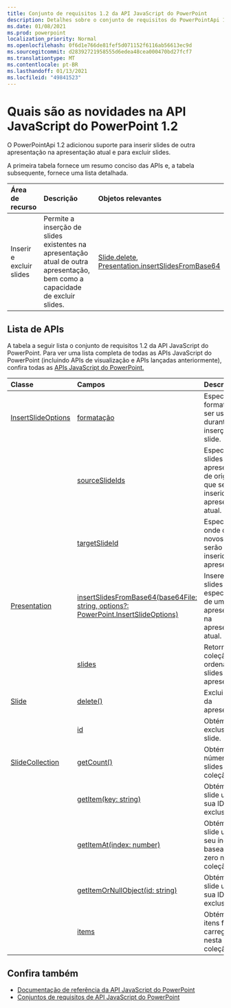 ```yaml
---
title: Conjunto de requisitos 1.2 da API JavaScript do PowerPoint
description: Detalhes sobre o conjunto de requisitos do PowerPointApi 1.2.
ms.date: 01/08/2021
ms.prod: powerpoint
localization_priority: Normal
ms.openlocfilehash: 0f6d1e766de81fef5d071152f6116ab56613ec9d
ms.sourcegitcommit: d28392721958555d6edea48cea000470bd27fcf7
ms.translationtype: MT
ms.contentlocale: pt-BR
ms.lasthandoff: 01/13/2021
ms.locfileid: "49841523"
---
```

# <a name="whats-new-in-powerpoint-javascript-api-12"></a>Quais são as novidades na API JavaScript do PowerPoint 1.2

O PowerPointApi 1.2 adicionou suporte para inserir slides de outra apresentação na apresentação atual e para excluir slides.

A primeira tabela fornece um resumo conciso das APIs e, a tabela subsequente, fornece uma lista detalhada.

| Área de recurso | Descrição | Objetos relevantes |
|:--- |:--- |:--- |
| Inserir e excluir slides | Permite a inserção de slides existentes na apresentação atual de outra apresentação, bem como a capacidade de excluir slides. | [Slide.delete](/javascript/api/powerpoint/powerpoint.slide#delete--), [Presentation.insertSlidesFromBase64](/javascript/api/powerpoint/powerpoint.presentation#insertslidesfrombase64-base64file--options-)|

## <a name="api-list"></a>Lista de APIs

A tabela a seguir lista o conjunto de requisitos 1.2 da API JavaScript do PowerPoint. Para ver uma lista completa de todas as APIs JavaScript do PowerPoint (incluindo APIs de visualização e APIs lançadas anteriormente), confira todas as [APIs JavaScript do PowerPoint.](/javascript/api/powerpoint?view=powerpoint-js-preview&preserve-view=true)

| Classe | Campos | Descrição |
|:---|:---|:---|
|[InsertSlideOptions](/javascript/api/powerpoint/powerpoint.insertslideoptions)|[formatação](/javascript/api/powerpoint/powerpoint.insertslideoptions#formatting)|Especifica a formatação a ser usada durante a inserção do slide.|
||[sourceSlideIds](/javascript/api/powerpoint/powerpoint.insertslideoptions#sourceslideids)|Especifica os slides da apresentação de origem que serão inseridos na apresentação atual.|
||[targetSlideId](/javascript/api/powerpoint/powerpoint.insertslideoptions#targetslideid)|Especifica onde os novos slides serão inseridos na apresentação.|
|[Presentation](/javascript/api/powerpoint/powerpoint.presentation)|[insertSlidesFromBase64(base64File: string, options?: PowerPoint.InsertSlideOptions)](/javascript/api/powerpoint/powerpoint.presentation#insertslidesfrombase64-base64file--options-)|Insere os slides especificados de uma apresentação na apresentação atual.|
||[slides](/javascript/api/powerpoint/powerpoint.presentation#slides)|Retorna uma coleção ordenada de slides da apresentação.|
|[Slide](/javascript/api/powerpoint/powerpoint.slide)|[delete()](/javascript/api/powerpoint/powerpoint.slide#delete--)|Exclui o slide da apresentação.|
||[id](/javascript/api/powerpoint/powerpoint.slide#id)|Obtém a ID exclusiva do slide.|
|[SlideCollection](/javascript/api/powerpoint/powerpoint.slidecollection)|[getCount()](/javascript/api/powerpoint/powerpoint.slidecollection#getcount--)|Obtém o número de slides na coleção.|
||[getItem(key: string)](/javascript/api/powerpoint/powerpoint.slidecollection#getitem-key-)|Obtém um slide usando sua ID exclusiva.|
||[getItemAt(index: number)](/javascript/api/powerpoint/powerpoint.slidecollection#getitemat-index-)|Obtém um slide usando seu índice baseado em zero na coleção.|
||[getItemOrNullObject(id: string)](/javascript/api/powerpoint/powerpoint.slidecollection#getitemornullobject-id-)|Obtém um slide usando sua ID exclusiva.|
||[items](/javascript/api/powerpoint/powerpoint.slidecollection#items)|Obtém os itens filhos carregados nesta coleção.|

## <a name="see-also"></a>Confira também

- [Documentação de referência da API JavaScript do PowerPoint](/javascript/api/powerpoint?view=powerpoint-js-1.2&preserve-view=true)
- [Conjuntos de requisitos de API JavaScript do PowerPoint](powerpoint-api-requirement-sets.md)
